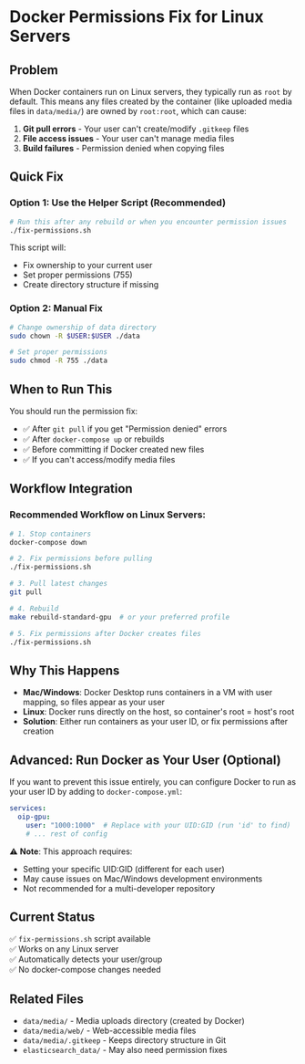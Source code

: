 # Docker Permissions Fix for Linux Servers

## Problem

When Docker containers run on Linux servers, they typically run as `root` by default. This means any files created by the container (like uploaded media files in `data/media/`) are owned by `root:root`, which can cause:

1. **Git pull errors** - Your user can't create/modify `.gitkeep` files
2. **File access issues** - Your user can't manage media files
3. **Build failures** - Permission denied when copying files

## Quick Fix

### Option 1: Use the Helper Script (Recommended)

```bash
# Run this after any rebuild or when you encounter permission issues
./fix-permissions.sh
```

This script will:
- Fix ownership to your current user
- Set proper permissions (755)
- Create directory structure if missing

### Option 2: Manual Fix

```bash
# Change ownership of data directory
sudo chown -R $USER:$USER ./data

# Set proper permissions
sudo chmod -R 755 ./data
```

## When to Run This

You should run the permission fix:
- ✅ After `git pull` if you get "Permission denied" errors
- ✅ After `docker-compose up` or rebuilds
- ✅ Before committing if Docker created new files
- ✅ If you can't access/modify media files

## Workflow Integration

### Recommended Workflow on Linux Servers:

```bash
# 1. Stop containers
docker-compose down

# 2. Fix permissions before pulling
./fix-permissions.sh

# 3. Pull latest changes
git pull

# 4. Rebuild
make rebuild-standard-gpu  # or your preferred profile

# 5. Fix permissions after Docker creates files
./fix-permissions.sh
```

## Why This Happens

- **Mac/Windows**: Docker Desktop runs containers in a VM with user mapping, so files appear as your user
- **Linux**: Docker runs directly on the host, so container's root = host's root
- **Solution**: Either run containers as your user ID, or fix permissions after creation

## Advanced: Run Docker as Your User (Optional)

If you want to prevent this issue entirely, you can configure Docker to run as your user ID by adding to `docker-compose.yml`:

```yaml
services:
  oip-gpu:
    user: "1000:1000"  # Replace with your UID:GID (run 'id' to find)
    # ... rest of config
```

⚠️ **Note**: This approach requires:
- Setting your specific UID:GID (different for each user)
- May cause issues on Mac/Windows development environments
- Not recommended for a multi-developer repository

## Current Status

✅ `fix-permissions.sh` script available  
✅ Works on any Linux server  
✅ Automatically detects your user/group  
✅ No docker-compose changes needed  

## Related Files

- `data/media/` - Media uploads directory (created by Docker)
- `data/media/web/` - Web-accessible media files
- `data/media/.gitkeep` - Keeps directory structure in Git
- `elasticsearch_data/` - May also need permission fixes

